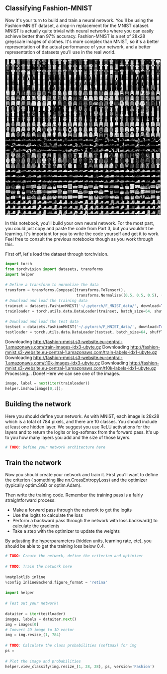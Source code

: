 ## Classifying Fashion-MNIST
Now it's your turn to build and train a neural network. You'll be using the Fashion-MNIST dataset, a drop-in replacement for the MNIST dataset. MNIST is actually quite trivial with neural networks where you can easily achieve better than 97% accuracy. Fashion-MNIST is a set of 28x28 greyscale images of clothes. It's more complex than MNIST, so it's a better representation of the actual performance of your network, and a better representation of datasets you'll use in the real world.

<img src='../assets/fashion-mnist-sprite.png' width=500px>

In this notebook, you'll build your own neural network. For the most part, you could just copy and paste the code from Part 3, but you wouldn't be learning. It's important for you to write the code yourself and get it to work. Feel free to consult the previous notebooks though as you work through this.

First off, let's load the dataset through torchvision.

```python
import torch
from torchvision import datasets, transforms
import helper

# Define a transform to normalize the data
transform = transforms.Compose([transforms.ToTensor(),
                                transforms.Normalize((0.5, 0.5, 0.5), (0.5, 0.5, 0.5))])
# Download and load the training data
trainset = datasets.FashionMNIST('~/.pytorch/F_MNIST_data/', download=True, train=True, transform=transform)
trainloader = torch.utils.data.DataLoader(trainset, batch_size=64, shuffle=True)

# Download and load the test data
testset = datasets.FashionMNIST('~/.pytorch/F_MNIST_data/', download=True, train=False, transform=transform)
testloader = torch.utils.data.DataLoader(testset, batch_size=64, shuffle=True)
```
Downloading http://fashion-mnist.s3-website.eu-central-1.amazonaws.com/train-images-idx3-ubyte.gz
Downloading http://fashion-mnist.s3-website.eu-central-1.amazonaws.com/train-labels-idx1-ubyte.gz
Downloading http://fashion-mnist.s3-website.eu-central-1.amazonaws.com/t10k-images-idx3-ubyte.gz
Downloading http://fashion-mnist.s3-website.eu-central-1.amazonaws.com/t10k-labels-idx1-ubyte.gz
Processing...
Done!
Here we can see one of the images.
```python
image, label = next(iter(trainloader))
helper.imshow(image[0,:]);
```

## Building the network
Here you should define your network. As with MNIST, each image is 28x28 which is a total of 784 pixels, and there are 10 classes. You should include at least one hidden layer. We suggest you use ReLU activations for the layers and to return the logits or log-softmax from the forward pass. It's up to you how many layers you add and the size of those layers.

```python
# TODO: Define your network architecture here
```

## Train the network
Now you should create your network and train it. First you'll want to define the criterion ( something like nn.CrossEntropyLoss) and the optimizer (typically optim.SGD or optim.Adam).

Then write the training code. Remember the training pass is a fairly straightforward process:

* Make a forward pass through the network to get the logits
* Use the logits to calculate the loss
* Perform a backward pass through the network with loss.backward() to calculate the gradients
* Take a step with the optimizer to update the weights

By adjusting the hyperparameters (hidden units, learning rate, etc), you should be able to get the training loss below 0.4.

```python
# TODO: Create the network, define the criterion and optimizer

# TODO: Train the network here

%matplotlib inline
%config InlineBackend.figure_format = 'retina'

import helper

# Test out your network!

dataiter = iter(testloader)
images, labels = dataiter.next()
img = images[0]
# Convert 2D image to 1D vector
img = img.resize_(1, 784)

# TODO: Calculate the class probabilities (softmax) for img
ps = 

# Plot the image and probabilities
helper.view_classify(img.resize_(1, 28, 28), ps, version='Fashion')
```